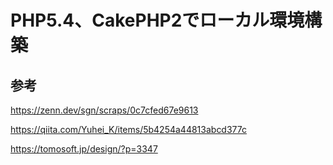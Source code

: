 # PHP5.4、CakePHP2でローカル環境構築

## 参考

https://zenn.dev/sgn/scraps/0c7cfed67e9613

https://qiita.com/Yuhei_K/items/5b4254a44813abcd377c

https://tomosoft.jp/design/?p=3347
